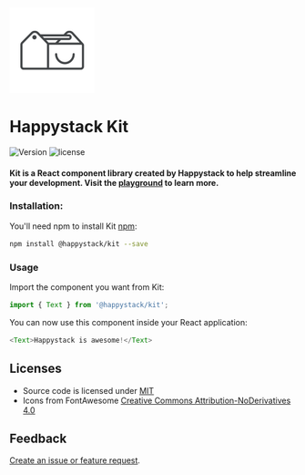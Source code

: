 <img src=".github/happystack.png" alt="Happystack" width="150" height="150" />

# Happystack Kit

![Version](https://img.shields.io/badge/Version-0.1.8-green.svg?style=flat)
![license](https://img.shields.io/github/license/mashape/apistatus.svg)

#### Kit is a React component library created by Happystack to help streamline your development. Visit the [playground](http://kit.happystack.io) to learn more.

### Installation:
You'll need npm to install Kit [npm](https://www.npmjs.com/):

```bash
npm install @happystack/kit --save
```

### Usage
Import the component you want from Kit:
```javascript
import { Text } from '@happystack/kit';
```

You can now use this component inside your React application:
```javascript
<Text>Happystack is awesome!</Text>
```

## Licenses
* Source code is licensed under [MIT](https://opensource.org/licenses/MIT)
* Icons from FontAwesome [Creative Commons Attribution-NoDerivatives 4.0](http://creativecommons.org/licenses/by-nd/4.0/)

## Feedback
[Create an issue or feature request](https://github.com/happystacklabs/kit/issues/new).
